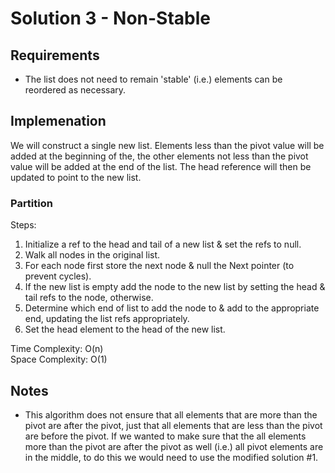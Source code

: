 # Solution 3 - Non-Stable

## Requirements
- The list does not need to remain 'stable' (i.e.) elements can be reordered
as necessary.

## Implemenation
We will construct a single new list. Elements less than the pivot value will
be added at the beginning of the, the other elements not less than the pivot
 value will be added at the end of the list. The head reference will then
be updated to point to the new list.

### Partition

Steps:
1. Initialize a ref to the head and tail of a new list & set the refs to null.
2. Walk all nodes in the original list.
3. For each node first store the next node & null the Next pointer (to prevent
cycles).
4. If the new list is empty add the node to the new list by setting the head
& tail refs to the node, otherwise.
5. Determine which end of list to add the node to & add to the appropriate end,
updating the list refs appropriately.
6. Set the head element to the head of the new list.

Time Complexity: O(n)  
Space Complexity: O(1)  

## Notes
- This algorithm does not ensure that all elements that are more than the pivot are
after the pivot, just that all elements that are less than the pivot are before the
pivot. If we wanted to make sure that the all elements more than the pivot are after
the pivot as well (i.e.) all pivot elements are in the middle, to do this we would
need to use the modified solution #1.